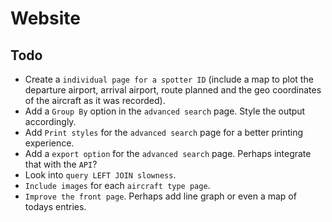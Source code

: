 # Website

## Todo

* Create a `individual page for a spotter ID` (include a map to plot the departure airport, arrival airport, route planned and the geo coordinates of the aircraft as it was recorded).
* Add a `Group By` option in the `advanced search` page. Style the output accordingly.
* Add `Print styles` for the `advanced search` page for a better printing experience.
* Add a `export option` for the `advanced search` page. Perhaps integrate that with the `API`?
* Look into `query LEFT JOIN slowness`.
* `Include images` for each `aircraft type page`.
* `Improve the front page`. Perhaps add line graph or even a map of todays entries.